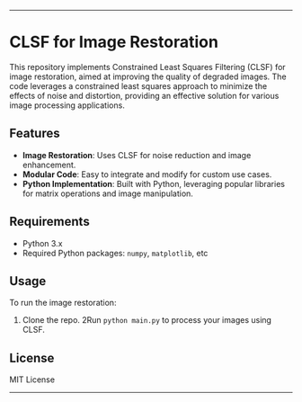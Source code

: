 
---

# CLSF for Image Restoration

This repository implements Constrained Least Squares Filtering (CLSF) for image restoration, aimed at improving the quality of degraded images. The code leverages a constrained least squares approach to minimize the effects of noise and distortion, providing an effective solution for various image processing applications.

## Features

- **Image Restoration**: Uses CLSF for noise reduction and image enhancement.
- **Modular Code**: Easy to integrate and modify for custom use cases.
- **Python Implementation**: Built with Python, leveraging popular libraries for matrix operations and image manipulation.

## Requirements

- Python 3.x
- Required Python packages: `numpy`, `matplotlib`, etc

## Usage

To run the image restoration:

1. Clone the repo.
2Run `python main.py` to process your images using CLSF.

## License

MIT License

---